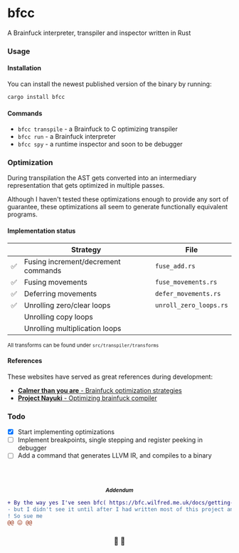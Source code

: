 # bfcc

A Brainfuck interpreter, transpiler and inspector written in Rust

### Usage

#### Installation

You can install the newest published version of the binary by running:

```bash
cargo install bfcc
```

#### Commands

- `bfcc transpile` - a Brainfuck to C optimizing transpiler
- `bfcc run` - a Brainfuck interpreter
- `bfcc spy` - a runtime inspector and soon to be debugger

### Optimization

During transpilation the AST gets converted into an intermediary representation that gets optimized in multiple passes.

Although I haven't tested these optimizations enough to provide any sort of guarantee, these optimizations all seem to generate functionally equivalent programs.

#### Implementation status

|     | Strategy                            | File                   |
| --- | ----------------------------------- | ---------------------- |
| ✅  | Fusing increment/decrement commands | `fuse_add.rs`          |
| ✅  | Fusing movements                    | `fuse_movements.rs`    |
| ✅  | Deferring movements                 | `defer_movements.rs`   |
| ✅  | Unrolling zero/clear loops          | `unroll_zero_loops.rs` |
|     | Unrolling copy loops                |                        |
|     | Unrolling multiplication loops      |                        |

<sup>All transforms can be found under `src/transpiler/transforms`</sup>

#### References

These websites have served as great references during development:

- [**Calmer than you are** - Brainfuck optimization strategies](http://calmerthanyouare.org/2015/01/07/optimizing-brainfuck.html)
- [**Project Nayuki** - Optimizing brainfuck compiler](https://www.nayuki.io/page/optimizing-brainfuck-compiler)

### Todo

- [x] Start implementing optimizations
- [ ] Implement breakpoints, single stepping and register peeking in debugger
- [ ] Add a command that generates LLVM IR, and compiles to a binary

<br/>
<br/>

<i>
<b>
<p align="center">
<sub>
Addendum
</sub>
<p>
</b>
</i>

```diff
+ By the way yes I've seen bfc( https://bfc.wilfred.me.uk/docs/getting-started), and it's amazing,
- but I didn't see it until after I had written most of this project and picked a name on crates.io
! So sue me
@@ 😖 @@
```

<h3 align="center">
🧠 🦀
</h3>
